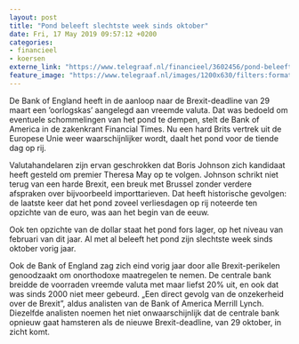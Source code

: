 ```yaml
---
layout: post
title: "Pond beleeft slechtste week sinds oktober"
date: Fri, 17 May 2019 09:57:12 +0200
categories: 
- financieel 
- koersen 
externe_link: "https://www.telegraaf.nl/financieel/3602456/pond-beleeft-slechtste-week-sinds-oktober"
feature_image: "https://www.telegraaf.nl/images/1200x630/filters:format(jpeg):quality(80)/cdn-kiosk-api.telegraaf.nl/63620396-7879-11e9-8a65-0217670beecd.jpg"
---
```


<p class="intro">De Bank of England heeft in de aanloop naar de Brexit-deadline van 29 maart een ’oorlogskas’ aangelegd aan vreemde valuta. Dat was bedoeld om eventuele schommelingen van het pond te dempen, stelt de Bank of America in de zakenkrant Financial Times. Nu een hard Brits vertrek uit de Europese Unie weer waarschijnlijker wordt, daalt het pond voor de tiende dag op rij.</p> <p>Valutahandelaren zijn ervan geschrokken dat Boris Johnson zich kandidaat heeft gesteld om premier Theresa May op te volgen. Johnson schrikt niet terug van een harde Brexit, een breuk met Brussel zonder verdere afspraken over bijvoorbeeld importtarieven. Dat heeft historische gevolgen: de laatste keer dat het pond zoveel verliesdagen op rij noteerde ten opzichte van de euro, was aan het begin van de eeuw.</p><p>Ook ten opzichte van de dollar staat het pond fors lager, op het niveau van februari van dit jaar. Al met al beleeft het pond zijn slechtste week sinds oktober vorig jaar.</p><p>Ook de Bank of England zag zich eind vorig jaar door alle Brexit-perikelen genoodzaakt om onorthodoxe maatregelen te nemen. De centrale bank breidde de voorraden vreemde valuta met maar liefst 20% uit, en ook dat was sinds 2000 niet meer gebeurd. „Een direct gevolg van de onzekerheid over de Brexit”, aldus analisten van de Bank of America Merrill Lynch. Diezelfde analisten noemen het niet onwaarschijnlijk dat de centrale bank opnieuw gaat hamsteren als de nieuwe Brexit-deadline, van 29 oktober, in zicht komt.</p>
